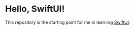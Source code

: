 # Hello, SwiftUI!

This repository is the starting point for me in learning [SwiftUI](https://developer.apple.com/xcode/swiftui/).

